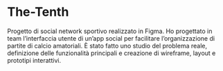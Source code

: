 # The-Tenth
Progetto di social network sportivo realizzato in Figma. Ho progettato in team l’interfaccia utente di un’app social per facilitare l’organizzazione di partite di calcio amatoriali. È stato fatto uno studio del problema reale, definizione delle funzionalità principali e creazione di wireframe, layout e prototipi interattivi. 
